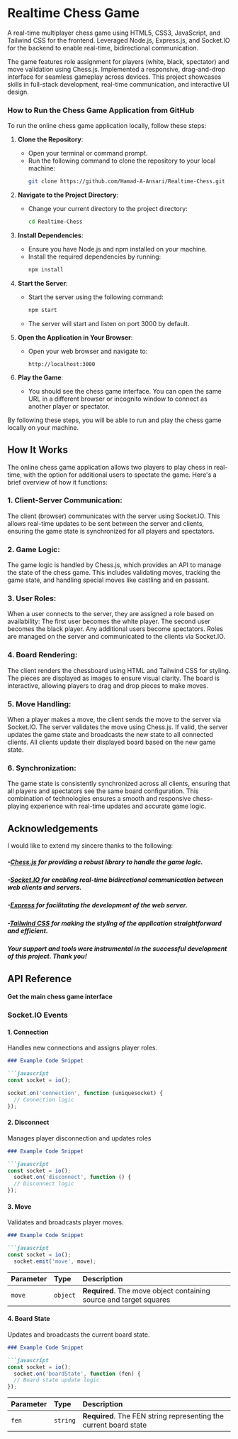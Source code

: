 
# Realtime Chess Game


A real-time multiplayer chess game using HTML5, CSS3, JavaScript, and Tailwind CSS for the frontend. Leveraged Node.js, Express.js, and Socket.IO for the backend to enable real-time, bidirectional communication.

The game features role assignment for players (white, black, spectator) and move validation using Chess.js. Implemented a responsive, drag-and-drop interface for seamless gameplay across devices. This project showcases skills in full-stack development, real-time communication, and interactive UI design.

### How to Run the Chess Game Application from GitHub

To run the online chess game application locally, follow these steps:

1. **Clone the Repository**:
   - Open your terminal or command prompt.
   - Run the following command to clone the repository to your local machine:
     ```bash
     git clone https://github.com/Hamad-A-Ansari/Realtime-Chess.git
     ```

2. **Navigate to the Project Directory**:
   - Change your current directory to the project directory:
     ```bash
     cd Realtime-Chess
     ```

3. **Install Dependencies**:
   - Ensure you have Node.js and npm installed on your machine.
   - Install the required dependencies by running:
     ```bash
     npm install
     ```

4. **Start the Server**:
   - Start the server using the following command:
     ```bash
     npm start
     ```
   - The server will start and listen on port 3000 by default.

5. **Open the Application in Your Browser**:
   - Open your web browser and navigate to:
     ```
     http://localhost:3000
     ```

6. **Play the Game**:
   - You should see the chess game interface. You can open the same URL in a different browser or incognito window to connect as another player or spectator.

By following these steps, you will be able to run and play the chess game locally on your machine.

## How It Works

The online chess game application allows two players to play chess in real-time, with the option for additional users to spectate the game. Here's a brief overview of how it functions:

### 1. Client-Server Communication:

The client (browser) communicates with the server using Socket.IO. This allows real-time updates to be sent between the server and clients, ensuring the game state is synchronized for all players and spectators.

### 2. Game Logic:

The game logic is handled by Chess.js, which provides an API to manage the state of the chess game. This includes validating moves, tracking the game state, and handling special moves like castling and en passant.

### 3. User Roles:

When a user connects to the server, they are assigned a role based on availability:
The first user becomes the white player.
The second user becomes the black player.
Any additional users become spectators.
Roles are managed on the server and communicated to the clients via Socket.IO.

### 4. Board Rendering:

The client renders the chessboard using HTML and Tailwind CSS for styling. The pieces are displayed as images to ensure visual clarity.
The board is interactive, allowing players to drag and drop pieces to make moves.

### 5. Move Handling:

When a player makes a move, the client sends the move to the server via Socket.IO.
The server validates the move using Chess.js. If valid, the server updates the game state and broadcasts the new state to all connected clients.
All clients update their displayed board based on the new game state.
### 6. Synchronization:

The game state is consistently synchronized across all clients, ensuring that all players and spectators see the same board configuration.
This combination of technologies ensures a smooth and responsive chess-playing experience with real-time updates and accurate game logic.
## Acknowledgements

I would like to extend my sincere thanks to the following:

##### -[Chess.js](https://www.npmjs.com/package/chess.js/v/0.13.1) for providing a robust library to handle the game logic.
##### -[Socket.IO](https://cdnjs.com/libraries/socket.io) for enabling real-time bidirectional communication between web clients and servers.
##### -[Express](https://expressjs.com/) for facilitating the development of the web server.
##### -[Tailwind CSS](https://tailwindcss.com/) for making the styling of the application straightforward and efficient.
####

##### Your support and tools were instrumental in the successful development of this project. Thank you!
## API Reference

#### Get the main chess game interface

### Socket.IO Events
#### 1. Connection 
Handles new connections and assigns player roles.

```markdown
### Example Code Snippet

```javascript
const socket = io();

socket.on('connection', function (uniquesocket) {
  // Connection logic
});
```

#### 2. Disconnect
Manages player disconnection and updates roles
```markdown
### Example Code Snippet

```javascript
const socket = io();
  socket.on('disconnect', function () {
  // Disconnect logic
});
```
#### 3. Move
Validates and broadcasts player moves.
```markdown
### Example Code Snippet

```javascript
const socket = io();
  socket.emit('move', move);
```
| Parameter | Type     | Description                       |
| :-------- | :------- | :-------------------------------- |
| `move`      | `object` | **Required**. The move object containing source and target squares |

#### 4. Board State
Updates and broadcasts the current board state.

```markdown
### Example Code Snippet

```javascript
const socket = io();
  socket.on('boardState', function (fen) {
  // Board state update logic
});

```
| Parameter | Type     | Description                       |
| :-------- | :------- | :-------------------------------- |
| `fen`      | `string` | **Required**. The FEN string representing the current board state |

